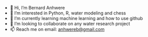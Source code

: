 - 👋 Hi, I’m Bernard Anhwere
- 👀 I’m interested in Python, R, water modeling and chess
- 🌱 I’m currently learning machine learning and how to use github
- 💞️ I’m looking to collaborate on any water research project
- 📫 Reach me on email: anhwereb@gmail.com

<!---
Nyamebyte/Nyamebyte is a ✨ special ✨ repository because its `README.md` (this file) appears on your GitHub profile.
You can click the Preview link to take a look at your changes.
--->
